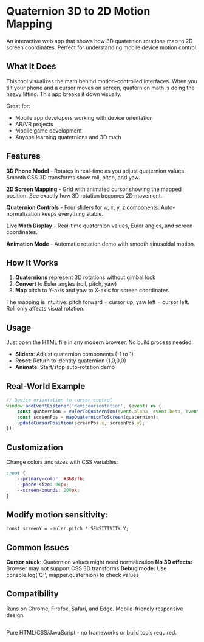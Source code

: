 # Quaternion 3D to 2D Motion Mapping

An interactive web app that shows how 3D quaternion rotations map to 2D screen coordinates. Perfect for understanding mobile device motion control.

## What It Does

This tool visualizes the math behind motion-controlled interfaces. When you tilt your phone and a cursor moves on screen, quaternion math is doing the heavy lifting. This app breaks it down visually.

Great for:
- Mobile app developers working with device orientation
- AR/VR projects
- Mobile game development
- Anyone learning quaternions and 3D math

## Features

**3D Phone Model** - Rotates in real-time as you adjust quaternion values. Smooth CSS 3D transforms show roll, pitch, and yaw.

**2D Screen Mapping** - Grid with animated cursor showing the mapped position. See exactly how 3D rotation becomes 2D movement.

**Quaternion Controls** - Four sliders for w, x, y, z components. Auto-normalization keeps everything stable.

**Live Math Display** - Real-time quaternion values, Euler angles, and screen coordinates.

**Animation Mode** - Automatic rotation demo with smooth sinusoidal motion.

## How It Works

1. **Quaternions** represent 3D rotations without gimbal lock
2. **Convert** to Euler angles (roll, pitch, yaw) 
3. **Map** pitch to Y-axis and yaw to X-axis for screen coordinates

The mapping is intuitive: pitch forward = cursor up, yaw left = cursor left. Roll only affects visual rotation.

## Usage

Just open the HTML file in any modern browser. No build process needed.

- **Sliders**: Adjust quaternion components (-1 to 1)
- **Reset**: Return to identity quaternion (1,0,0,0)
- **Animate**: Start/stop auto-rotation demo

## Real-World Example

```javascript
// Device orientation to cursor control
window.addEventListener('deviceorientation', (event) => {
    const quaternion = eulerToQuaternion(event.alpha, event.beta, event.gamma);
    const screenPos = mapQuaternionToScreen(quaternion);
    updateCursorPosition(screenPos.x, screenPos.y);
});
```
## Customization

Change colors and sizes with CSS variables:

```css
:root {
    --primary-color: #3b82f6;
    --phone-size: 80px;
    --screen-bounds: 200px;
}
```

## Modify motion sensitivity:

``` javascriptconst screenX = euler.yaw * SENSITIVITY_X;
const screenY = -euler.pitch * SENSITIVITY_Y;
```
## Common Issues

**Cursor stuck:** Quaternion values might need normalization
**No 3D effects:** Browser may not support CSS 3D transforms
**Debug mode:** Use console.log('Q:', mapper.quaternion) to check values

## Compatibility
Runs on Chrome, Firefox, Safari, and Edge. Mobile-friendly responsive design.
##
Pure HTML/CSS/JavaScript - no frameworks or build tools required.

